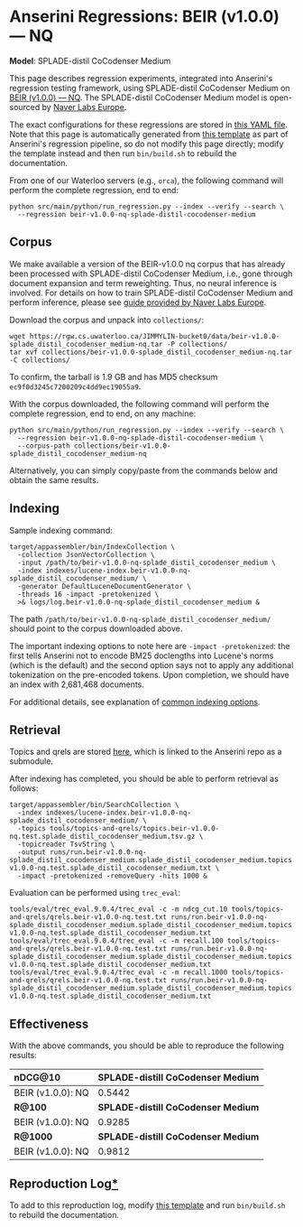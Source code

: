 # Anserini Regressions: BEIR (v1.0.0) &mdash; NQ

**Model**: SPLADE-distil CoCodenser Medium

This page describes regression experiments, integrated into Anserini's regression testing framework, using SPLADE-distil CoCodenser Medium on [BEIR (v1.0.0) &mdash; NQ](http://beir.ai/).
The SPLADE-distil CoCodenser Medium model is open-sourced by [Naver Labs Europe](https://europe.naverlabs.com/research/machine-learning-and-optimization/splade-models).

The exact configurations for these regressions are stored in [this YAML file](../src/main/resources/regression/beir-v1.0.0-nq-splade-distil-cocodenser-medium.yaml).
Note that this page is automatically generated from [this template](../src/main/resources/docgen/templates/beir-v1.0.0-nq-splade-distil-cocodenser-medium.template) as part of Anserini's regression pipeline, so do not modify this page directly; modify the template instead and then run `bin/build.sh` to rebuild the documentation.

From one of our Waterloo servers (e.g., `orca`), the following command will perform the complete regression, end to end:

```
python src/main/python/run_regression.py --index --verify --search \
  --regression beir-v1.0.0-nq-splade-distil-cocodenser-medium
```

## Corpus

We make available a version of the BEIR-v1.0.0 nq corpus that has already been processed with SPLADE-distil CoCodenser Medium, i.e., gone through document expansion and term reweighting.
Thus, no neural inference is involved.
For details on how to train SPLADE-distil CoCodenser Medium and perform inference, please see [guide provided by Naver Labs Europe](https://github.com/naver/splade/tree/main/anserini_evaluation).

Download the corpus and unpack into `collections/`:

```
wget https://rgw.cs.uwaterloo.ca/JIMMYLIN-bucket0/data/beir-v1.0.0-splade_distil_cocodenser_medium-nq.tar -P collections/
tar xvf collections/beir-v1.0.0-splade_distil_cocodenser_medium-nq.tar -C collections/
```

To confirm, the tarball is 1.9 GB and has MD5 checksum `ec9f0d3245c7200209c4dd9ec19055a9`.

With the corpus downloaded, the following command will perform the complete regression, end to end, on any machine:

```
python src/main/python/run_regression.py --index --verify --search \
  --regression beir-v1.0.0-nq-splade-distil-cocodenser-medium \
  --corpus-path collections/beir-v1.0.0-splade_distil_cocodenser_medium-nq
```

Alternatively, you can simply copy/paste from the commands below and obtain the same results.

## Indexing

Sample indexing command:

```
target/appassembler/bin/IndexCollection \
  -collection JsonVectorCollection \
  -input /path/to/beir-v1.0.0-nq-splade_distil_cocodenser_medium \
  -index indexes/lucene-index.beir-v1.0.0-nq-splade_distil_cocodenser_medium/ \
  -generator DefaultLuceneDocumentGenerator \
  -threads 16 -impact -pretokenized \
  >& logs/log.beir-v1.0.0-nq-splade_distil_cocodenser_medium &
```

The path `/path/to/beir-v1.0.0-nq-splade_distil_cocodenser_medium/` should point to the corpus downloaded above.

The important indexing options to note here are `-impact -pretokenized`: the first tells Anserini not to encode BM25 doclengths into Lucene's norms (which is the default) and the second option says not to apply any additional tokenization on the pre-encoded tokens.
Upon completion, we should have an index with 2,681,468 documents.

For additional details, see explanation of [common indexing options](common-indexing-options.md).

## Retrieval

Topics and qrels are stored [here](https://github.com/castorini/anserini-tools/tree/master/topics-and-qrels), which is linked to the Anserini repo as a submodule.

After indexing has completed, you should be able to perform retrieval as follows:

```
target/appassembler/bin/SearchCollection \
  -index indexes/lucene-index.beir-v1.0.0-nq-splade_distil_cocodenser_medium/ \
  -topics tools/topics-and-qrels/topics.beir-v1.0.0-nq.test.splade_distil_cocodenser_medium.tsv.gz \
  -topicreader TsvString \
  -output runs/run.beir-v1.0.0-nq-splade_distil_cocodenser_medium.splade_distil_cocodenser_medium.topics.beir-v1.0.0-nq.test.splade_distil_cocodenser_medium.txt \
  -impact -pretokenized -removeQuery -hits 1000 &
```

Evaluation can be performed using `trec_eval`:

```
tools/eval/trec_eval.9.0.4/trec_eval -c -m ndcg_cut.10 tools/topics-and-qrels/qrels.beir-v1.0.0-nq.test.txt runs/run.beir-v1.0.0-nq-splade_distil_cocodenser_medium.splade_distil_cocodenser_medium.topics.beir-v1.0.0-nq.test.splade_distil_cocodenser_medium.txt
tools/eval/trec_eval.9.0.4/trec_eval -c -m recall.100 tools/topics-and-qrels/qrels.beir-v1.0.0-nq.test.txt runs/run.beir-v1.0.0-nq-splade_distil_cocodenser_medium.splade_distil_cocodenser_medium.topics.beir-v1.0.0-nq.test.splade_distil_cocodenser_medium.txt
tools/eval/trec_eval.9.0.4/trec_eval -c -m recall.1000 tools/topics-and-qrels/qrels.beir-v1.0.0-nq.test.txt runs/run.beir-v1.0.0-nq-splade_distil_cocodenser_medium.splade_distil_cocodenser_medium.topics.beir-v1.0.0-nq.test.splade_distil_cocodenser_medium.txt
```

## Effectiveness

With the above commands, you should be able to reproduce the following results:

| **nDCG@10**                                                                                                  | **SPLADE-distill CoCodenser Medium**|
|:-------------------------------------------------------------------------------------------------------------|-----------|
| BEIR (v1.0.0): NQ                                                                                            | 0.5442    |
| **R@100**                                                                                                    | **SPLADE-distill CoCodenser Medium**|
| BEIR (v1.0.0): NQ                                                                                            | 0.9285    |
| **R@1000**                                                                                                   | **SPLADE-distill CoCodenser Medium**|
| BEIR (v1.0.0): NQ                                                                                            | 0.9812    |


## Reproduction Log[*](reproducibility.md)

To add to this reproduction log, modify [this template](../src/main/resources/docgen/templates/beir-v1.0.0-nq-splade-distil-cocodenser-medium.template) and run `bin/build.sh` to rebuild the documentation.
